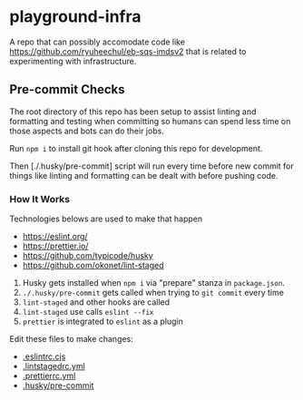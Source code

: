 # playground-infra
A repo that can possibly accomodate code like https://github.com/ryuheechul/eb-sqs-imdsv2 that is related to experimenting with infrastructure.

## Pre-commit Checks
The root directory of this repo has been setup to assist linting and formatting and testing when committing so humans can spend less time on those aspects and bots can do their jobs.

Run `npm i` to install git hook after cloning this repo for development.

Then [./.husky/pre-commit] script will run every time before new commit for things like linting and formatting can be dealt with before pushing code.

### How It Works
Technologies belows are used to make that happen
- https://eslint.org/
- https://prettier.io/
- https://github.com/typicode/husky
- https://github.com/okonet/lint-staged

1. Husky gets installed when `npm i` via "prepare" stanza in `package.json`.
2. `./.husky/pre-commit` gets called when trying to `git commit` every time
3. `lint-staged` and other hooks are called
4. `lint-staged` use calls `eslint --fix`
5. `prettier` is integrated to `eslint` as a plugin

Edit these files to make changes:
- [.eslintrc.cjs](./.eslintrc.cjs)
- [.lintstagedrc.yml](./.lintstagedrc.yml)
- [.prettierrc.yml](./.prettierrc.yml)
- [.husky/pre-commit](./.husky/pre-commit)
